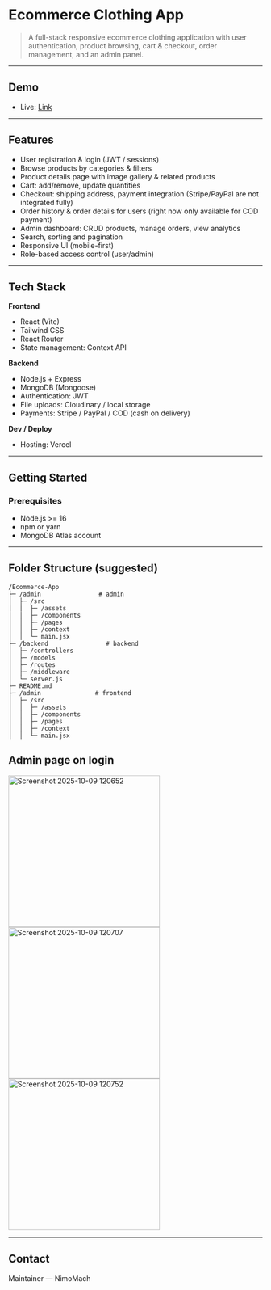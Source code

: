 # Ecommerce Clothing App


> A full-stack responsive ecommerce clothing application with user authentication, product browsing, cart & checkout, order management, and an admin panel.

---

## Demo


* Live: [Link](https://ishop-frontend-five.vercel.app/)

---

## Features

* User registration & login (JWT / sessions)
* Browse products by categories & filters
* Product details page with image gallery & related products
* Cart: add/remove, update quantities
* Checkout: shipping address, payment integration (Stripe/PayPal are not integrated fully)
* Order history & order details for users (right now only available for COD payment)
* Admin dashboard: CRUD products, manage orders, view analytics
* Search, sorting and pagination
* Responsive UI (mobile-first)
* Role-based access control (user/admin)

---

## Tech Stack

**Frontend**

* React (Vite)
* Tailwind CSS
* React Router
* State management: Context API

**Backend**

* Node.js + Express
* MongoDB (Mongoose)
* Authentication: JWT 
* File uploads: Cloudinary / local storage
* Payments: Stripe / PayPal / COD (cash on delivery)

**Dev / Deploy**

* Hosting: Vercel 

---

## Getting Started

### Prerequisites

* Node.js >= 16
* npm or yarn
* MongoDB Atlas account

---

## Folder Structure (suggested)

```
/Ecommerce-App
├─ /admin                # admin
│  ├─ /src
|  |  ├─ /assets
│  │  ├─ /components
│  │  ├─ /pages
│  │  ├─ /context
│  │  └─ main.jsx
├─ /backend                # backend
│  ├─ /controllers
│  ├─ /models
│  ├─ /routes
│  ├─ /middleware
│  └─ server.js
├─ README.md
├─ /admin               # frontend
│  ├─ /src
│  │  ├─ /assets
│  │  ├─ /components
│  │  ├─ /pages
│  │  ├─ /context
│  │  └─ main.jsx
```


## Admin page on login

<img width="300" height="300" alt="Screenshot 2025-10-09 120652" src="https://github.com/user-attachments/assets/4adcdb6a-1ef7-4638-a330-f52cc6489a68" />
<img width="300" height="300" alt="Screenshot 2025-10-09 120707" src="https://github.com/user-attachments/assets/74041bcd-8926-4bc7-bfd0-c833460f54d2" />
<img width="300" height="300" alt="Screenshot 2025-10-09 120752" src="https://github.com/user-attachments/assets/09b314e3-4bf2-4bc6-a40d-258a2f7783e5" />


---

## Contact

Maintainer — NimoMach
